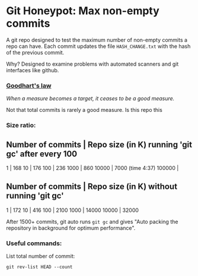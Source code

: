 # Git Honeypot: Max non-empty commits

A git repo designed to test the maximum number of non-empty commits a repo can have.
Each commit updates the file `HASH_CHANGE.txt` with the hash of the previous commit.

Why? Designed to examine problems with automated scanners and git interfaces like github.

### [Goodhart's law](https://en.wikipedia.org/wiki/Goodhart%27s_law)
_When a measure becomes a target, it ceases to be a good measure._

Not that total commits is rarely a good measure. Is this repo this


### Size ratio:

Number of commits | Repo size (in K) running 'git gc' after every 100
------------------------------
1      | 168
10     | 176
100    | 236
1000   | 860
10000  | 7000 (time 4:37)
100000 | 


Number of commits | Repo size (in K) without running 'git gc'
------------------------------
1     | 172
10    | 416
100   | 2100
1000  | 14000
10000 | 32000

After 1500+ commits, git auto runs `git gc` and gives "Auto packing the repository in background for optimum performance".


### Useful commands:

List total number of commit:

    git rev-list HEAD --count